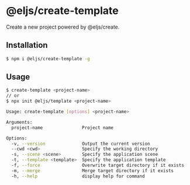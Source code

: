 # @eljs/create-template

Create a new project powered by @eljs/create.

## Installation

```bash
$ npm i @eljs/create-template -g
```

## Usage

```bash
$ create-template <project-name>
// or
$ npx init @eljs/template <project-name>
```

```bash
Usage: create-template [options] <project-name>

Arguments:
  project-name               Project name

Options:
  -v, --version              Output the current version
  --cwd <cwd>                Specify the working directory
  -s, --scene <scene>        Specify the application scene
  -t, --template <template>  Specify the application template
  -f, --force                Overwrite target directory if it exists
  -m, --merge                Merge target directory if it exists
  -h, --help                 display help for command
```
